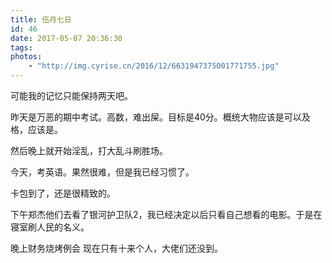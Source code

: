 ```yaml
---
title: 伍月七日
id: 46
date: 2017-05-07 20:36:30
tags:
photos:
    - "http://img.cyrise.cn/2016/12/6631947375001771755.jpg"
---
```



可能我的记忆只能保持两天吧。

昨天是万恶的期中考试。高数，难出屎。目标是40分。概统大物应该是可以及格，应该是。

然后晚上就开始淫乱，打大乱斗刷胜场。

今天，考英语。果然很难，但是我已经习惯了。

卡包到了，还是很精致的。

下午郑杰他们去看了银河护卫队2，我已经决定以后只看自己想看的电影。于是在寝室刷人民的名义。

晚上财务烧烤例会 现在只有十来个人，大佬们还没到。

